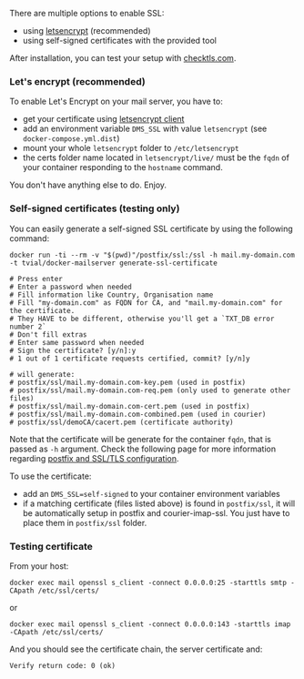 There are multiple options to enable SSL:

* using [letsencrypt](https://letsencrypt.org/) (recommended)
* using self-signed certificates with the provided tool

After installation, you can test your setup with [checktls.com](https://www.checktls.com/TestReceiver).

### Let's encrypt (recommended)

To enable Let's Encrypt on your mail server, you have to:

* get your certificate using [letsencrypt client](https://github.com/letsencrypt/letsencrypt)
* add an environment variable `DMS_SSL` with value `letsencrypt` (see `docker-compose.yml.dist`)
* mount your whole `letsencrypt` folder to `/etc/letsencrypt`
* the certs folder name located in `letsencrypt/live/` must be the `fqdn` of your container responding to the `hostname` command.

You don't have anything else to do. Enjoy.

### Self-signed certificates (testing only)

You can easily generate a self-signed SSL certificate by using the following command:

    docker run -ti --rm -v "$(pwd)"/postfix/ssl:/ssl -h mail.my-domain.com -t tvial/docker-mailserver generate-ssl-certificate

    # Press enter
    # Enter a password when needed
    # Fill information like Country, Organisation name
    # Fill "my-domain.com" as FQDN for CA, and "mail.my-domain.com" for the certificate.
    # They HAVE to be different, otherwise you'll get a `TXT_DB error number 2`
    # Don't fill extras
    # Enter same password when needed
    # Sign the certificate? [y/n]:y
    # 1 out of 1 certificate requests certified, commit? [y/n]y

    # will generate:
    # postfix/ssl/mail.my-domain.com-key.pem (used in postfix)
    # postfix/ssl/mail.my-domain.com-req.pem (only used to generate other files)
    # postfix/ssl/mail.my-domain.com-cert.pem (used in postfix)
    # postfix/ssl/mail.my-domain.com-combined.pem (used in courier)
    # postfix/ssl/demoCA/cacert.pem (certificate authority)

Note that the certificate will be generate for the container `fqdn`, that is passed as `-h` argument.
Check the following page for more information regarding [postfix and SSL/TLS configuration](http://www.mad-hacking.net/documentation/linux/applications/mail/using-ssl-tls-postfix-courier.xml).

To use the certificate:

* add an `DMS_SSL=self-signed` to your container environment variables
* if a matching certificate (files listed above) is found in `postfix/ssl`, it will be automatically setup in postfix and courier-imap-ssl. You just have to place them in `postfix/ssl` folder.

### Testing certificate

From your host:

    docker exec mail openssl s_client -connect 0.0.0.0:25 -starttls smtp -CApath /etc/ssl/certs/

or

    docker exec mail openssl s_client -connect 0.0.0.0:143 -starttls imap -CApath /etc/ssl/certs/


And you should see the certificate chain, the server certificate and:

    Verify return code: 0 (ok)